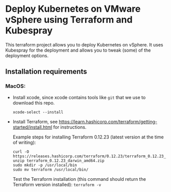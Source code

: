 # Deploy Kubernetes on VMware vSphere using Terraform and Kubespray
This terraform project allows you to deploy Kubernetes on vSphere. It uses Kubespray for the deployment and allows you to tweak (some) of the deployment options.

## Installation requirements

### MacOS:
- Install xcode, since xcode contains tools like `git` that we use to download this repo.
  ```
  xcode-select --install
  ```

- Install Terraform, see https://learn.hashicorp.com/terraform/getting-started/install.html for instructions.

  Example steps for installing Terraform 0.12.23 (latest version at the time of writing):
  ```
  curl -O https://releases.hashicorp.com/terraform/0.12.23/terraform_0.12.23_darwin_amd64.zip
  unzip terraform_0.12.23_darwin_amd64.zip
  sudo mkdir -p /usr/local/bin
  sudo mv terraform /usr/local/bin/
  ```

  Test the Terraform installation (this command should return the Terraform version installed):
  `terraform -v`